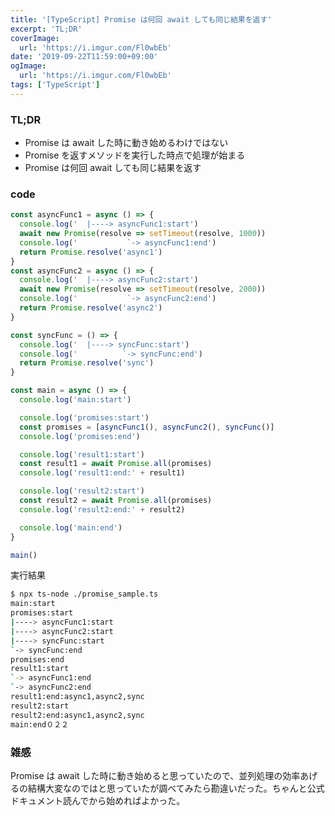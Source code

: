 ```yaml
---
title: '[TypeScript] Promise は何回 await しても同じ結果を返す'
excerpt: 'TL;DR'
coverImage: 
  url: 'https://i.imgur.com/Fl0wbEb'
date: '2019-09-22T11:59:00+09:00'
ogImage:
  url: 'https://i.imgur.com/Fl0wbEb'
tags: ['TypeScript']
---
```


### TL;DR

*   Promise は await した時に動き始めるわけではない
*   Promise を返すメソッドを実行した時点で処理が始まる
*   Promise は何回 await しても同じ結果を返す

### code

```ts
const asyncFunc1 = async () => {
  console.log('  |----> asyncFunc1:start')
  await new Promise(resolve => setTimeout(resolve, 1000))
  console.log('           `-> asyncFunc1:end')
  return Promise.resolve('async1')
}
const asyncFunc2 = async () => {
  console.log('  |----> asyncFunc2:start')
  await new Promise(resolve => setTimeout(resolve, 2000))
  console.log('           `-> asyncFunc2:end')
  return Promise.resolve('async2')
}

const syncFunc = () => {
  console.log('  |----> syncFunc:start')
  console.log('          `-> syncFunc:end')
  return Promise.resolve('sync')
}

const main = async () => {
  console.log('main:start')

  console.log('promises:start')
  const promises = [asyncFunc1(), asyncFunc2(), syncFunc()]
  console.log('promises:end')

  console.log('result1:start')
  const result1 = await Promise.all(promises)
  console.log('result1:end:' + result1)

  console.log('result2:start')
  const result2 = await Promise.all(promises)
  console.log('result2:end:' + result2)

  console.log('main:end')
}

main()
```

実行結果

```bash
$ npx ts-node ./promise_sample.ts  
main:start  
promises:start  
|----> asyncFunc1:start  
|----> asyncFunc2:start  
|----> syncFunc:start  
`-> syncFunc:end  
promises:end  
result1:start  
`-> asyncFunc1:end  
`-> asyncFunc2:end  
result1:end:async1,async2,sync  
result2:start  
result2:end:async1,async2,sync  
main:end０２２
```

### 雑感

Promise は await した時に動き始めると思っていたので、並列処理の効率あげるの結構大変なのではと思っていたが調べてみたら勘違いだった。ちゃんと公式ドキュメント読んでから始めればよかった。